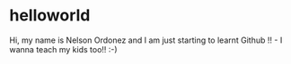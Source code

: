 # helloworld
Hi, my name is Nelson Ordonez and I am just starting to learnt Github !! - I wanna teach my kids too!! :-)
